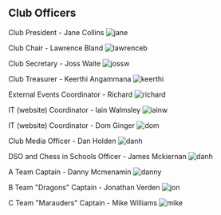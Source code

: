 ## Club Officers

Club President - Jane Collins
<img src="/jane_president.jpg" alt="jane">

Club Chair - Lawrence Bland
<img src="/LawrenceBlandSmall.jpg" alt="lawrenceb">

Club Secretary - Joss Waite
<img src="/JossWaiteSmall.jpg" alt="jossw">

Club Treasurer - Keerthi Angammana
<img src="/keerthi.jpg" alt="keerthi">

External Events Coordinator - Richard
<img src="/richard_events.jpg" alt="richard">

IT (website) Coordinator - Iain Walmsley
<img src="/IainWalmsleySmall.jpg" alt="iainw">

IT (website) Coordinator - Dom Ginger
<img src="/dom_web.jpg" alt="dom">

Club Media Officer - Dan Holden
<img src="/DanHoldenSmall.jpg" alt="danh">

DSO and Chess in Schools Officer - James Mckiernan 
<img src="james_mckiernan.jpg" alt="danh">

A Team Captain - Danny Mcmenamin
<img src="/danny_a_team.jpg" alt="danny">

B Team "Dragons" Captain - Jonathan Verden
<img src="/jon_b_team.jpg" alt="jon">

C Team "Marauders" Captain - Mike Williams
<img src="/mike_c_team.jpg" alt="mike">

